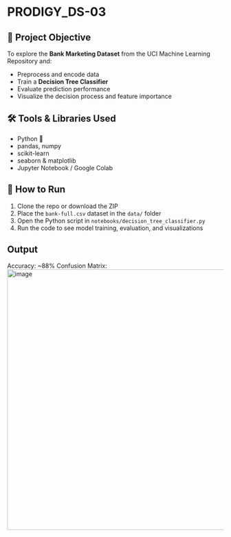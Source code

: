 # PRODIGY_DS-03

## 📌 Project Objective

To explore the **Bank Marketing Dataset** from the UCI Machine Learning Repository and:

- Preprocess and encode data
- Train a **Decision Tree Classifier**
- Evaluate prediction performance
- Visualize the decision process and feature importance

## 🛠️ Tools & Libraries Used

- Python 🐍
- pandas, numpy
- scikit-learn
- seaborn & matplotlib
- Jupyter Notebook / Google Colab

## 🚀 How to Run

1. Clone the repo or download the ZIP  
2. Place the `bank-full.csv` dataset in the `data/` folder  
3. Open the Python script in `notebooks/decision_tree_classifier.py`  
4. Run the code to see model training, evaluation, and visualizations

## Output
Accuracy: ~88%
Confusion Matrix:
<img width="1241" height="607" alt="image" src="https://github.com/user-attachments/assets/5c6d7370-902d-4906-a762-10c8e5666741" />


